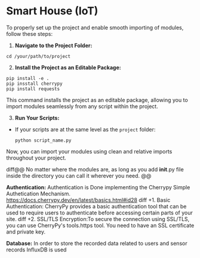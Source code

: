 # Smart House (IoT)

To properly set up the project and enable smooth importing of modules, follow these steps:

1. **Navigate to the Project Folder:**
```
cd /your/path/to/project
```
2. **Install the Project as an Editable Package:**
```
pip install -e .
pip insstall cherrypy
pip install requests
```

This command installs the project as an editable package, allowing you to import modules seamlessly from any script within the project.


3. **Run Your Scripts:**
- If your scripts are at the same level as the `project` folder:
  ```
  python script_name.py
  ```
Now, you can import your modules using clean and relative imports throughout your project.

diff@@ No matter where the modules are, as long as you add __init__.py file inside the directory you can call it wherever you need. @@


**Authentication:**
Authentication is Done implementing the Cherrypy Simple Authetication Mechanism. https://docs.cherrypy.dev/en/latest/basics.html#id28
diff +1. Basic Authentication: CherryPy provides a basic authentication tool that can be used to require users to authenticate before accessing certain parts of your site.
diff +2. SSL/TLS Encryption:To secure the connection using SSL/TLS, you can use CherryPy's tools.https tool. You need to have an SSL certificate and private key.

**Database:**
In order to store the recorded data related to users and sensor records InfluxDB is used